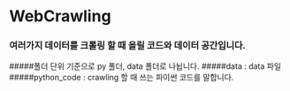 # WebCrawling

### 여러가지 데이터를 크롤링 할 때 올릴 코드와 데이터 공간입니다.

#####폴더 단위 기준으로 py 폴더, data 폴더로 나뉩니다.
#####data : data 파일
#####python_code : crawling 할 때 쓰는 파이썬 코드를 말합니다.
